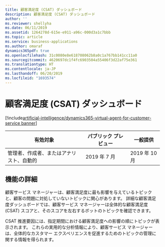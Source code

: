 ```yaml
---
title: 顧客満足度 (CSAT) ダッシュボード
description: 顧客満足度 (CSAT) ダッシュボード
author: ''
ms.reviewer: shellyha
ms.date: 06/11/2019
ms.assetid: 1264278d-615e-e911-a96c-000d3a1c7bbb
ms.topic: article
ms.service: business-applications
ms.author: omaraf
dynamics365pdf: true
ms.openlocfilehash: 31c0080e8e618708062b8a0c1a767bb141cc11a0
ms.sourcegitcommit: 4620697dc1f4fc6903504a55406f3d22af75e361
ms.translationtype: HT
ms.contentlocale: ja-JP
ms.lasthandoff: 06/20/2019
ms.locfileid: "1693574"
---
```

# <a name="customer-satisfaction-csat-dashboards"></a>顧客満足度 (CSAT) ダッシュボード
[!include[artificial-intelligence/dynamics365-virtual-agent-for-customer-service banner](../includes/artificial-intelligence/dynamics365-virtual-agent-for-customer-service.md)]

| 有効対象    |  パブリック プレビュー | 一般提供 | 
| ---------- | ---------- |---------- |
|管理者、作成者、またはアナリスト、自動的|2019 年 7 月| 2019 年 10 月|






## <a name="feature-details"></a>機能の詳細
<!--feature detail start -->
顧客サービス マネージャーは、顧客満足度に最も影響を与えているトピックと、顧客の問題に対処していないトピックに関心があります。 詳細な顧客満足度ダッシュボードでは、顧客サービス マネージャーは全体的な顧客満足度 (CSAT) スコアと、そのスコアを左右するボットのトピックを確認できます。 
 
CSAT 推進要因には、指定期間における顧客満足度への影響の順にトピックが表示されます。 これらの実用的な分析情報により、顧客サービス マネージャーは、全体的なカスタマー エクスペリエンスを促進するためのトピックの管理に関する情報を得られます。
<!--feature detail end -->










